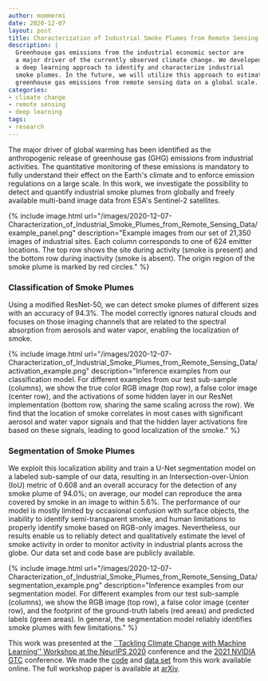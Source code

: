 ```yaml
---
author: mommermi
date: 2020-12-07
layout: post
title: Characterization of Industrial Smoke Plumes from Remote Sensing Data
description: |
  Greenhouse gas emissions from the industrial economic sector are
  a major driver of the currently observed climate change. We developed
  a deep learning approach to identify and characterize industrial
  smoke plumes. In the future, we will utilize this approach to estimate
  greenhouse gas emissions from remote sensing data on a global scale.
categories:
- climate change
- remote sensing
- deep learning
tags:
- research
---
```


The major driver of global warming has been identified as the anthropogenic release of greenhouse gas (GHG) emissions from industrial activities. The quantitative monitoring of these emissions is mandatory to fully understand their effect on the Earth's climate and to enforce emission regulations on a large scale. In this work, we investigate the possibility to detect and quantify industrial smoke plumes from globally and freely available multi-band image data from ESA's Sentinel-2 satellites.

{% include image.html
url="/images/2020-12-07-Characterization_of_Industrial_Smoke_Plumes_from_Remote_Sensing_Data/example_panel.png"
description="Example images from our set of 21,350 images of industrial sites. Each column corresponds to one of 624 emitter locations. The top row shows the site during activity (smoke is present) and the bottom row during inactivity (smoke is absent). The origin region of the smoke plume is marked by red circles." %}


### Classification of Smoke Plumes 

Using a modified ResNet-50, we can detect smoke plumes of different sizes with an accuracy of 94.3%. The model correctly ignores natural clouds and focuses on those imaging channels that are related to the spectral absorption from aerosols and water vapor, enabling the localization of smoke.

{% include image.html
url="/images/2020-12-07-Characterization_of_Industrial_Smoke_Plumes_from_Remote_Sensing_Data/activation_example.png"
description="Inference examples from our classification model. For different examples from our test sub-sample (columns), we show the true color RGB image (top row), a false color image (center row), and the activations of some hidden layer in our ResNet implementation (bottom row, sharing the same scaling across the row). We find that the location of smoke correlates in most cases with significant aerosol and water vapor signals and that the hidden layer activations fire based on these signals, leading to good localization of the smoke." %}

### Segmentation of Smoke Plumes

We exploit this localization ability and train a U-Net segmentation model on a labeled sub-sample of our data, resulting in an Intersection-over-Union (IoU) metric of 0.608 and an overall accuracy for the detection of any smoke plume of 94.0%; on average, our model can reproduce the area covered by smoke in an image to within 5.6%. The performance of our model is mostly limited by occasional confusion with surface objects, the inability to identify semi-transparent smoke, and human limitations to properly identify smoke based on RGB-only images. Nevertheless, our results enable us to reliably detect and qualitatively estimate the level of smoke activity in order to monitor activity in industrial plants across the globe. Our data set and code base are publicly available.

{% include image.html
url="/images/2020-12-07-Characterization_of_Industrial_Smoke_Plumes_from_Remote_Sensing_Data/segmentation_example.png"
description="Inference examples from our segmentation model. For different examples from our test sub-sample (columns), we show the RGB image (top row), a false color image (center row), and the footprint of the ground-truth labels (red areas) and predicted labels (green areas). In general, the segmentation model reliably identifies smoke plumes with few limitations." %}


This work was presented at the [``Tackling Climate Change with Machine Learning'' Workshop at the NeurIPS 2020](https://www.climatechange.ai/papers/neurips2020/9) conference and the [2021 NVIDIA GTC](https://www.nvidia.com/en-us/gtc/) conference.
We made the [code](https://github.com/HSG-AIML/IndustrialSmokePlumeDetection) and [data set](https://zenodo.org/record/4250706) from this work available online. The full workshop paper is available at [arXiv](https://arxiv.org/abs/2011.11344). 